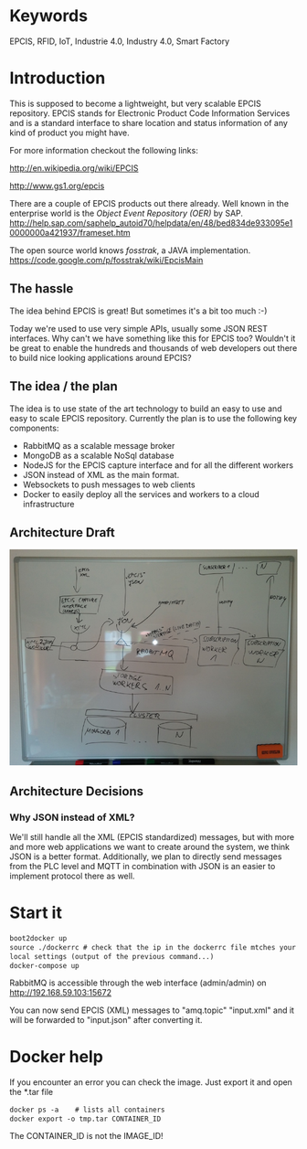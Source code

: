 # Keywords
EPCIS, RFID, IoT, Industrie 4.0, Industry 4.0, Smart Factory

# Introduction
This is supposed to become a lightweight, but very scalable EPCIS repository. EPCIS stands for Electronic Product Code Information Services and is a standard interface to share location and status information of any kind of product you might have.

For more information checkout the following links:

http://en.wikipedia.org/wiki/EPCIS

http://www.gs1.org/epcis

There are a couple of EPCIS products out there already. Well known in the enterprise world is the *Object Event Repository (OER)* by SAP.
http://help.sap.com/saphelp_autoid70/helpdata/en/48/bed834de933095e10000000a421937/frameset.htm

The open source world knows *fosstrak*, a JAVA implementation.
https://code.google.com/p/fosstrak/wiki/EpcisMain 


## The hassle
The idea behind EPCIS is great! But sometimes it's a bit too much :-)

Today we're used to use very simple APIs, usually some JSON REST interfaces. Why can't we have something like this for EPCIS too? Wouldn't it be great to enable the hundreds and thousands of web developers out there to build nice looking applications around EPCIS?

## The idea / the plan
The idea is to use state of the art technology to build an easy to use and easy to scale EPCIS repository.
Currently the plan is to use the following key components:
* RabbitMQ as a scalable message broker
* MongoDB as a scalable NoSql database
* NodeJS for the EPCIS capture interface and for all the different workers
* JSON instead of XML as the main format.
* Websockets to push messages to web clients
* Docker to easily deploy all the services and workers to a cloud infrastructure

## Architecture Draft
![Architecture Draft](/architecture.jpg?raw=true "Architecture Draft")

## Architecture Decisions
### Why JSON instead of XML?
We'll still handle all the XML (EPCIS standardized) messages, but with more and more web applications we want to create around the system, we think JSON is a better format.
Additionally, we plan to directly send messages from the PLC level and MQTT in combination with JSON is an easier to implement protocol there as well.

# Start it
```
boot2docker up
source ./dockerrc # check that the ip in the dockerrc file mtches your local settings (output of the previous command...)
docker-compose up
```

RabbitMQ is accessible through the web interface (admin/admin) on http://192.168.59.103:15672

You can now send EPCIS (XML) messages to "amq.topic" "input.xml" and it will be forwarded to "input.json" after converting it.

# Docker help
If you encounter an error you can check the image. Just export it and open the *.tar file
```
docker ps -a	# lists all containers
docker export -o tmp.tar CONTAINER_ID
```
The CONTAINER_ID is not the IMAGE_ID!

